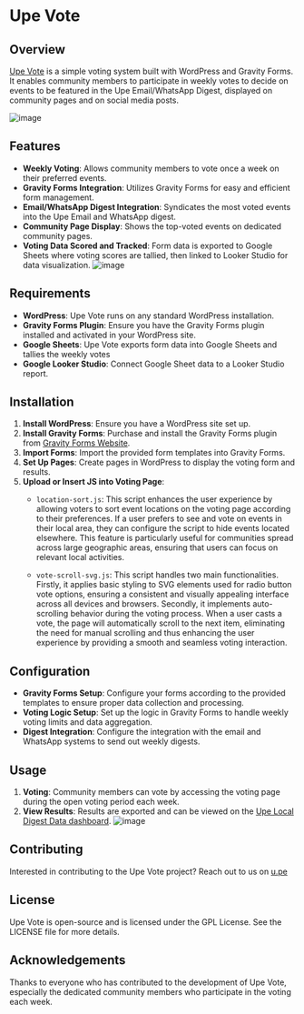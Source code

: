 # Upe Vote

## Overview
[Upe Vote](https://u.pe/vote/) is a simple voting system built with WordPress and Gravity Forms. It enables community members to participate in weekly votes to decide on events to be featured in the Upe Email/WhatsApp Digest, displayed on community pages and on social media posts.

![image](https://github.com/0xUpe/vote/assets/168289188/4e163315-ea79-4205-b4d3-8e01df6e748b)


## Features
- **Weekly Voting**: Allows community members to vote once a week on their preferred events.
- **Gravity Forms Integration**: Utilizes Gravity Forms for easy and efficient form management.
- **Email/WhatsApp Digest Integration**: Syndicates the most voted events into the Upe Email and WhatsApp digest.
- **Community Page Display**: Shows the top-voted events on dedicated community pages.
- **Voting Data Scored and Tracked**: Form data is exported to Google Sheets where voting scores are tallied, then linked to Looker Studio for data visualization.
![image](https://github.com/0xUpe/vote/assets/168289188/3bac5549-4ae9-4761-8b6a-811badfe3ea5)

## Requirements
- **WordPress**: Upe Vote runs on any standard WordPress installation.
- **Gravity Forms Plugin**: Ensure you have the Gravity Forms plugin installed and activated in your WordPress site.
- **Google Sheets**: Upe Vote exports form data into Google Sheets and tallies the weekly votes
- **Google Looker Studio**: Connect Google Sheet data to a Looker Studio report.

## Installation
1. **Install WordPress**: Ensure you have a WordPress site set up.
2. **Install Gravity Forms**: Purchase and install the Gravity Forms plugin from [Gravity Forms Website](https://www.gravityforms.com/).
3. **Import Forms**: Import the provided form templates into Gravity Forms.
4. **Set Up Pages**: Create pages in WordPress to display the voting form and results.
5. **Upload or Insert JS into Voting Page**:
   - `location-sort.js`: This script enhances the user experience by allowing voters to sort event locations on the voting page according to their preferences. If a user prefers to see and vote on events in their local area, they can configure the script to hide events located elsewhere. This feature is particularly useful for communities spread across large geographic areas, ensuring that users can focus on relevant local activities.
   
   - `vote-scroll-svg.js`: This script handles two main functionalities. Firstly, it applies basic styling to SVG elements used for radio button vote options, ensuring a consistent and visually appealing interface across all devices and browsers. Secondly, it implements auto-scrolling behavior during the voting process. When a user casts a vote, the page will automatically scroll to the next item, eliminating the need for manual scrolling and thus enhancing the user experience by providing a smooth and seamless voting interaction.


## Configuration
- **Gravity Forms Setup**: Configure your forms according to the provided templates to ensure proper data collection and processing.
- **Voting Logic Setup**: Set up the logic in Gravity Forms to handle weekly voting limits and data aggregation.
- **Digest Integration**: Configure the integration with the email and WhatsApp systems to send out weekly digests.

## Usage
1. **Voting**: Community members can vote by accessing the voting page during the open voting period each week.
2. **View Results**: Results are exported and can be viewed on the [Upe Local Digest Data dashboard](https://lookerstudio.google.com/s/tnsTioV9yfw).
![image](https://github.com/0xUpe/vote/assets/168289188/c65397a2-7949-4691-ba81-44c619011bd3)

## Contributing
Interested in contributing to the Upe Vote project? Reach out to us on [u.pe](https://u.pe/)

## License
Upe Vote is open-source and is licensed under the GPL License. See the LICENSE file for more details.

## Acknowledgements
Thanks to everyone who has contributed to the development of Upe Vote, especially the dedicated community members who participate in the voting each week.

